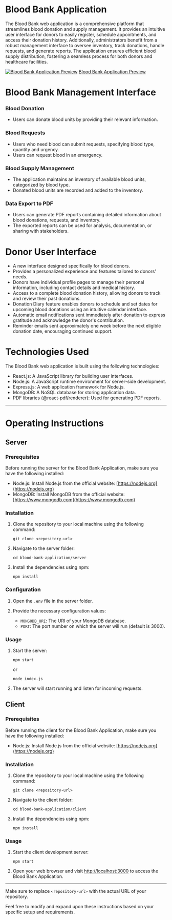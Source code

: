 # Blood Bank Application
The Blood Bank web application is a comprehensive platform that streamlines blood donation and supply management. It provides an intuitive user interface for donors to easily register, schedule appointments, and access their donation history. Additionally, administrators benefit from a robust management interface to oversee inventory, track donations, handle requests, and generate reports. The application ensures efficient blood supply distribution, fostering a seamless process for both donors and healthcare facilities.


[![Blood Bank Application Preview](https://img.youtube.com/vi/f-PpMsrrtIk/maxresdefault.jpg)](https://www.youtube.com/watch?v=8GXDdk_PLfs)
[Blood Bank Application Preview](https://www.youtube.com/watch?v=8GXDdk_PLfs)




# Blood Bank Management Interface


   ### Blood Donation
 
   * Users can donate blood units by providing their relevant information.
 
  ### Blood Requests
 
   * Users who need blood can submit requests, specifying blood type, quantity and urgency.
   * Users can request blood in an emergency.
 
  ### Blood Supply Management
  
   * The application maintains an inventory of available blood units, categorized by blood type.
   * Donated blood units are recorded and added to the inventory.
 
  ### Data Export to PDF
 
   * Users can generate PDF reports containing detailed information about blood donations, requests, and inventory.
   * The exported reports can be used for analysis, documentation, or sharing with stakeholders.

# Donor User Interface

 * A new interface designed specifically for blood donors.
 * Provides a personalized experience and features tailored to donors' needs.
 * Donors have individual profile pages to manage their personal information, including contact details and medical history.
 * Access to a complete blood donation history, allowing donors to track and review their past donations.
 * Donation Diary feature enables donors to schedule and set dates for upcoming blood donations using an intuitive calendar interface.
 * Automatic email notifications sent immediately after donation to express gratitude and acknowledge the donor's contribution.
 * Reminder emails sent approximately one week before the next eligible donation date, encouraging continued support.



 
 # Technologies Used
  The Blood Bank web application is built using the following technologies:
 
   * React.js: A JavaScript library for building user interfaces.
   * Node.js: A JavaScript runtime environment for server-side development.
   * Express.js: A web application framework for Node.js.
   * MongoDB: A NoSQL database for storing application data.
   * PDF libraries (@react-pdf/renderer): Used for generating PDF reports.

---

# Operating Instructions

## Server

### Prerequisites
Before running the server for the Blood Bank Application, make sure you have the following installed:

- Node.js: Install Node.js from the official website: [https://nodejs.org](https://nodejs.org)
- MongoDB: Install MongoDB from the official website: [https://www.mongodb.com](https://www.mongodb.com)

### Installation
1. Clone the repository to your local machine using the following command:
   ```
   git clone <repository-url>
   ```

2. Navigate to the server folder:
   ```
   cd blood-bank-application/server
   ```

3. Install the dependencies using npm:
   ```
   npm install
   ```

### Configuration
1. Open the `.env` file in the server folder.

2. Provide the necessary configuration values:
   - `MONGODB_URI`: The URI of your MongoDB database.
   - `PORT`: The port number on which the server will run (default is 3000).

### Usage
1. Start the server:
   ```
   npm start
   ```
   or
   ```
   node index.js
   ```

2. The server will start running and listen for incoming requests.

## Client

### Prerequisites
Before running the client for the Blood Bank Application, make sure you have the following installed:

- Node.js: Install Node.js from the official website: [https://nodejs.org](https://nodejs.org)

### Installation
1. Clone the repository to your local machine using the following command:
   ```
   git clone <repository-url>
   ```

2. Navigate to the client folder:
   ```
   cd blood-bank-application/client
   ```

3. Install the dependencies using npm:
   ```
   npm install
   ```

### Usage
1. Start the client development server:
   ```
   npm start
   ```

2. Open your web browser and visit [http://localhost:3000](http://localhost:3000) to access the Blood Bank Application.

---

Make sure to replace `<repository-url>` with the actual URL of your repository.

Feel free to modify and expand upon these instructions based on your specific setup and requirements.
